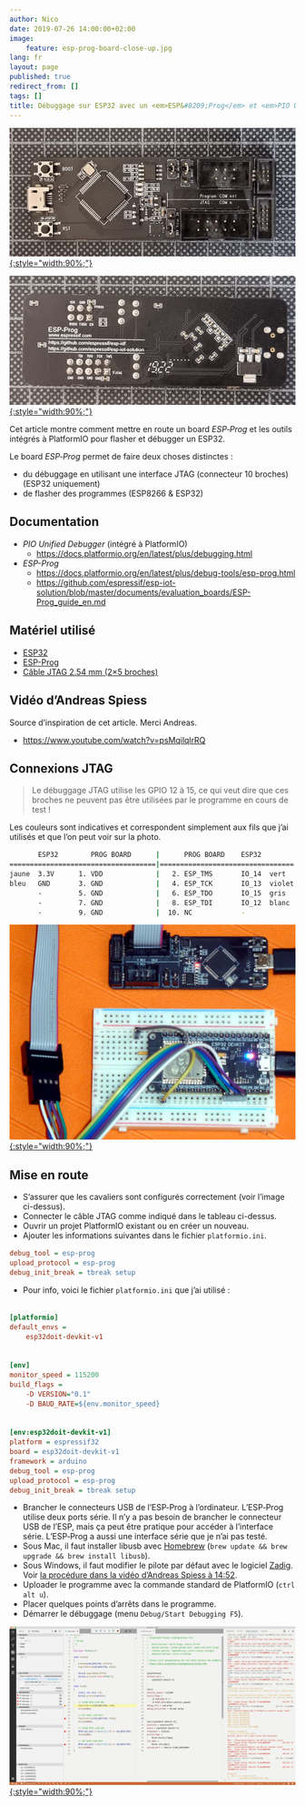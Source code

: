 ```yaml
---
author: Nico
date: 2019-07-26 14:00:00+02:00
image:
    feature: esp-prog-board-close-up.jpg
lang: fr
layout: page
published: true
redirect_from: []
tags: []
title: Débuggage sur ESP32 avec un <em>ESP&#8209;Prog</em> et <em>PIO Unified Debugger</em>
---
```


[![ESP-Prog — ouilogique.com][img_3]{:style="width:90%;"}][img_3]

[img_3]: ../../files/2019-07-26-debuggage-esp32/images/esp-prog-board-close-up-lowres.jpg

[![ESP-Prog back — ouilogique.com][img_4]{:style="width:90%;"}][img_4]

[img_4]: ../../files/2019-07-26-debuggage-esp32/images/esp-prog-board-close-up-back-lowres.jpg

Cet article montre comment mettre en route un board _ESP&#8209;Prog_ et les outils intégrés à PlatformIO pour flasher et débugger un ESP32.

Le board _ESP&#8209;Prog_ permet de faire deux choses distinctes :

-   du débuggage en utilisant une interface JTAG (connecteur 10 broches) (ESP32 uniquement)
-   de flasher des programmes (ESP8266 & ESP32)

## Documentation

-   _PIO Unified Debugger_ (intégré à PlatformIO)
    -   <https://docs.platformio.org/en/latest/plus/debugging.html>
-   _ESP-Prog_
    -   <https://docs.platformio.org/en/latest/plus/debug-tools/esp-prog.html>
    -   <https://github.com/espressif/esp-iot-solution/blob/master/documents/evaluation_boards/ESP-Prog_guide_en.md>

## Matériel utilisé

-   [ESP32](https://www.banggood.com/Geekcreit-ESP32-WiFi-bluetooth-Development-Board-Ultra-Low-Power-Consumption-Dual-Core-ESP-32-ESP-32S-p-1175488.html)
-   [ESP-Prog](https://fr.aliexpress.com/item/33022365662.html)
-   [Câble JTAG 2.54 mm (2×5 broches)](https://fr.aliexpress.com/item/32981928255.html)

## Vidéo d’Andreas Spiess

Source d’inspiration de cet article. Merci Andreas.

-   <https://www.youtube.com/watch?v=psMqilqlrRQ>

## Connexions JTAG

> Le débuggage JTAG utilise les GPIO 12 à 15, ce qui veut dire que ces broches ne peuvent pas être utilisées par le programme en cours de test !

Les couleurs sont indicatives et correspondent simplement aux fils que j’ai utilisés et que l’on peut voir sur la photo.

```bash
       ESP32        PROG BOARD      |      PROG BOARD    ESP32
====================================|=================================
jaune  3.3V      1. VDD             |   2. ESP_TMS       IO_14  vert
bleu   GND       3. GND             |   4. ESP_TCK       IO_13  violet
       -         5. GND             |   6. ESP_TDO       IO_15  gris
       -         7. GND             |   8. ESP_TDI       IO_12  blanc
       -         9. GND             |  10. NC            -
```

[![Debuggage d’un ESP32 avec un ESP-Prog et PIO Unified Debugger — ouilogique.com][img_1]{:style="width:90%;"}][img_1]

[img_1]: ../../files/2019-07-26-debuggage-esp32/images/esp-prog-board-lowres.jpg

## Mise en route

-   S’assurer que les cavaliers sont configurés correctement (voir l’image ci-dessus).
-   Connecter le câble JTAG comme indiqué dans le tableau ci-dessus.
-   Ouvrir un projet PlatformIO existant ou en créer un nouveau.
-   Ajouter les informations suivantes dans le fichier `platformio.ini`.

```ini
debug_tool = esp-prog
upload_protocol = esp-prog
debug_init_break = tbreak setup
```

-   Pour info, voici le fichier `platformio.ini` que j’ai utilisé :

```ini

[platformio]
default_envs =
    esp32doit-devkit-v1


[env]
monitor_speed = 115200
build_flags =
    -D VERSION="0.1"
    -D BAUD_RATE=${env.monitor_speed}


[env:esp32doit-devkit-v1]
platform = espressif32
board = esp32doit-devkit-v1
framework = arduino
debug_tool = esp-prog
upload_protocol = esp-prog
debug_init_break = tbreak setup
```

-   Brancher le connecteurs USB de l’ESP&#8209;Prog à l’ordinateur. L’ESP&#8209;Prog utilise deux ports série. Il n’y a pas besoin de brancher le connecteur USB de l’ESP, mais ça peut être pratique pour accéder à l’interface série. L’ESP&#8209;Prog a aussi une interface série que je n’ai pas testé.
-   Sous Mac, il faut installer libusb avec [Homebrew][homebrew] (`brew update && brew upgrade && brew install libusb`).
-   Sous Windows, il faut modifier le pilote par défaut avec le logiciel [Zadig][zadig]. Voir [la procédure dans la vidéo d’Andreas Spiess à 14:52][zadig andreas].
-   Uploader le programme avec la commande standard de PlatformIO (`ctrl alt u`).
-   Placer quelques points d’arrêts dans le programme.
-   Démarrer le débuggage (menu `Debug/Start Debugging F5`).

[zadig andreas]: https://youtu.be/psMqilqlrRQ?t=892
[zadig]: https://zadig.akeo.ie
[homebrew]: https://brew.sh/

[![Debuggage d’un ESP32 avec un ESP-Prog et PIO Unified Debugger — ouilogique.com][img_2]{:style="width:90%;"}][img_2]

[img_2]: ../../files/2019-07-26-debuggage-esp32/images/pio-unified-debugger-001.jpg

<!--

# ESP-Prog Board


OpenOCD

ESP-Prog





## Mise en route pour macOS

- Télécharger le pilote VCP (Virtual COM Port) (FTDIUSBSerialDriver_v2_4_2.dmg) <https://www.ftdichip.com/Drivers/VCP.htm>
- Télécharger le pilote D2XX (direct access) (D2XX1.4.4.dmg) <https://www.ftdichip.com/Drivers/D2XX.htm>
- Lors de l’installation, le pilote VCP demande des autorisations dans `Préférences système/Sécurité et confidentialité/Confidentialité`.
-

cd /usr/local/lib
cp /Volumes/release/D2XX/libftd2xx.1.4.4.dylib .
sudo ln -sf libftd2xx.1.4.4.dylib libftd2xx.dylib

cd /Volumes/release/D2XX/Samples/



cd /System/Library/Extensions
ls AppleUSBFTDI.kext/
drwxr-xr-x  6 root  wheel   192B 22 mai 15:31 Contents/

sudo mv AppleUSBFTDI.kext/ AppleUSBFTDI.disabled/

sudo kextunload –b com.apple.driver.AppleUSBFTDI

ls /dev | grep usb

cu.usbserial-141300
cu.usbserial-141301
tty.usbserial-141300
tty.usbserial-141301




violet
bleu
blanc
vert




## Ressources

  - Documentation officielle
    - <https://github.com/espressif/esp-iot-solution/blob/master/documents/evaluation_boards/ESP-Prog_guide_en.md>
  - Installation du driver pour macOS
    - <https://www.ftdichip.com/Support/Documents/AppNotes/AN_134_FTDI_Drivers_Installation_Guide_for_MAC_OSX.pdf>




https://docs.platformio.org/en/latest/plus/debug-tools/esp-prog.html


## libusb

    brew install libusb
    brew link libusb
    brew link --overwrite libusb


## Set up OpenOCD

Download latest release archive with macos in its name, for example openocd-esp32-macos-0.10.0-esp32-20180418.tar.gz.

https://github.com/espressif/openocd-esp32/releases

    mkdir ~/esp
    cd ~/esp
    tar -xzf ~/Downloads/openocd-esp32-macos-0.10.0-esp32-20190708.tar.gz


    cd ~/esp/openocd-esp32
    bin/openocd -s share/openocd/scripts -f interface/ftdi/esp32_devkitj_v1.cfg -f board/esp-wroom-32.cfg



Failed to launch GDB: .pioinit:11: Error in sourced command file:
Undefined command: "tbreak_setup".  Try "help". (from interpreter-exec console "source .pioinit")



sudo kextunload /Library/Extensions/FTDIUSBSerialDriver.kext


-->
